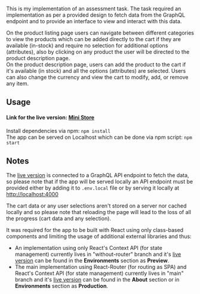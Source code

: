 This is my implementation of an assessment task.
The task required an implementation as per a provided design to fetch data from the GraphQL endpoint and to provide an interface to view and interact with this data.

On the product listing page users can navigate between different categories to view the products which can be added directly to the cart if they are available (in-stock) and require no selection for additional options (attributes), also by clicking on any product the user will be directed to the product description page.  
On the product description page, users can add the product to the cart if it's available (in stock) and all the options (attributes) are selected.
Users can also change the currency and view the cart to modify, add, or remove any item.

## Usage

#### Link for the live version: [Mini Store](mini-store-task-tan.vercel.app)

Install dependencies via npm: `npm install`  
The app can be served on Localhost which can be done via npm script: `npm start`

## Notes

The [live version](mini-store-task-tan.vercel.app) is connected to a GraphQL API endpoint to fetch the data, so please note that if the app will be served locally an API endpoint must be provided either by adding it to `.env.local` file or by serving it locally at [http://localhost:4000](http://localhost:4000)

The cart data or any user selections aren't stored on a server nor cached locally and so please note that reloading the page will lead to the loss of all the progress (cart data and any selection).

It was required for the app to be built with React using only class-based components and limiting the usage of additional external libraries and thus:

- An implementation using only React's Context API (for state management) currently lives in "without-router" branch and it's [live version](https://mini-store-task-btstrwhat-mohamed-abdelfattah.vercel.app) can be found in the **Environments** section as **Preview**.
- The main implementation using React-Router (for routing as SPA) and React's Context API (for state management) currently lives in "main" branch and it's [live version](https://mini-store-task-tan.vercel.app) can be found in the **About** section or in **Environments** section as **Production**.
